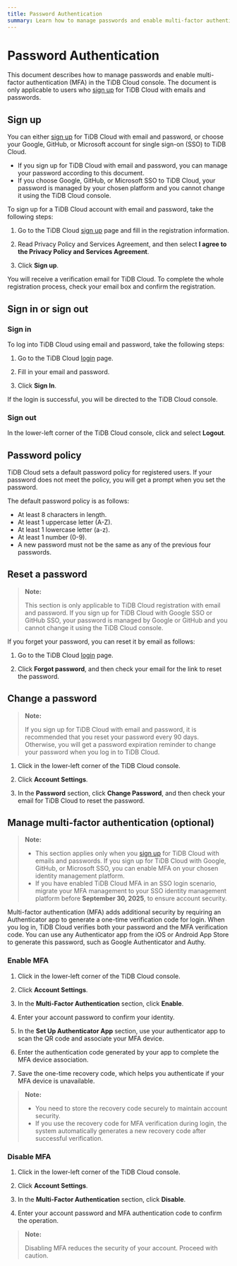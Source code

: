 ```yaml
---
title: Password Authentication
summary: Learn how to manage passwords and enable multi-factor authentication (MFA) in the TiDB Cloud console.
---
```


# Password Authentication

This document describes how to manage passwords and enable multi-factor authentication (MFA) in the TiDB Cloud console. The document is only applicable to users who [sign up](https://tidbcloud.com/free-trial?provider_source=alicloud) for TiDB Cloud with emails and passwords.

## Sign up

You can either [sign up](https://tidbcloud.com/free-trial?provider_source=alicloud) for TiDB Cloud with email and password, or choose your Google, GitHub, or Microsoft account for single sign-on (SSO) to TiDB Cloud.

- If you sign up for TiDB Cloud with email and password, you can manage your password according to this document.
- If you choose Google, GitHub, or Microsoft SSO to TiDB Cloud, your password is managed by your chosen platform and you cannot change it using the TiDB Cloud console.

To sign up for a TiDB Cloud account with email and password, take the following steps:

1. Go to the TiDB Cloud [sign up](https://tidbcloud.com/free-trial?provider_source=alicloud) page and fill in the registration information.

2. Read Privacy Policy and Services Agreement, and then select **I agree to the Privacy Policy and Services Agreement**.

3. Click **Sign up**.

You will receive a verification email for TiDB Cloud. To complete the whole registration process, check your email box and confirm the registration.

## Sign in or sign out

### Sign in

To log into TiDB Cloud using email and password, take the following steps:

1. Go to the TiDB Cloud [login](https://tidbcloud.com/signup?provider_source=alicloud) page.

2. Fill in your email and password.

3. Click **Sign In**.

If the login is successful, you will be directed to the TiDB Cloud console.

### Sign out

In the lower-left corner of the TiDB Cloud console, click <MDSvgIcon name="icon-top-account-settings" /> and select **Logout**.

## Password policy

TiDB Cloud sets a default password policy for registered users. If your password does not meet the policy, you will get a prompt when you set the password.

The default password policy is as follows:

- At least 8 characters in length.
- At least 1 uppercase letter (A-Z).
- At least 1 lowercase letter (a-z).
- At least 1 number (0-9).
- A new password must not be the same as any of the previous four passwords.

## Reset a password

> **Note:**
>
> This section is only applicable to TiDB Cloud registration with email and password. If you sign up for TiDB Cloud with Google SSO or GitHub SSO, your password is managed by Google or GitHub and you cannot change it using the TiDB Cloud console.

If you forget your password, you can reset it by email as follows:

1. Go to the TiDB Cloud [login](https://tidbcloud.com/signup?provider_source=alicloud) page.

2. Click **Forgot password**, and then check your email for the link to reset the password.

## Change a password

> **Note:**
>
> If you sign up for TiDB Cloud with email and password, it is recommended that you reset your password every 90 days. Otherwise, you will get a password expiration reminder to change your password when you log in to TiDB Cloud.

1. Click <MDSvgIcon name="icon-top-account-settings" /> in the lower-left corner of the TiDB Cloud console.

2. Click **Account Settings**.

3. In the **Password** section, click **Change Password**, and then check your email for TiDB Cloud to reset the password.

## Manage multi-factor authentication (optional)

> **Note:**
>
> - This section applies only when you [sign up](https://tidbcloud.com/free-trial?provider_source=alicloud) for TiDB Cloud with emails and passwords. If you sign up for TiDB Cloud with Google, GitHub, or Microsoft SSO, you can enable MFA on your chosen identity management platform.
> - If you have enabled TiDB Cloud MFA in an SSO login scenario, migrate your MFA management to your SSO identity management platform before **September 30, 2025**, to ensure account security.

Multi-factor authentication (MFA) adds additional security by requiring an Authenticator app to generate a one-time verification code for login. When you log in, TiDB Cloud verifies both your password and the MFA verification code. You can use any Authenticator app from the iOS or Android App Store to generate this password, such as Google Authenticator and Authy.

### Enable MFA

1. Click <MDSvgIcon name="icon-top-account-settings" /> in the lower-left corner of the TiDB Cloud console.

2. Click **Account Settings**.

3. In the **Multi-Factor Authentication** section, click **Enable**.

4. Enter your account password to confirm your identity.

5. In the **Set Up Authenticator App** section, use your authenticator app to scan the QR code and associate your MFA device.

6. Enter the authentication code generated by your app to complete the MFA device association.

7. Save the one-time recovery code, which helps you authenticate if your MFA device is unavailable.

> **Note:**
>
> - You need to store the recovery code securely to maintain account security.
> - If you use the recovery code for MFA verification during login, the system automatically generates a new recovery code after successful verification.

### Disable MFA

1. Click <MDSvgIcon name="icon-top-account-settings" /> in the lower-left corner of the TiDB Cloud console.

2. Click **Account Settings**.

3. In the **Multi-Factor Authentication** section, click **Disable**.

4. Enter your account password and MFA authentication code to confirm the operation.

> **Note:**
>
> Disabling MFA reduces the security of your account. Proceed with caution.

